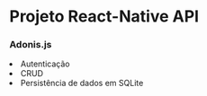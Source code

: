 <h1>Projeto React-Native API</h1>

<h3>Adonis.js</h3>

 <li>Autenticação</li>
 <li>CRUD</li>
 <li>Persistência de dados em SQLite</li>
